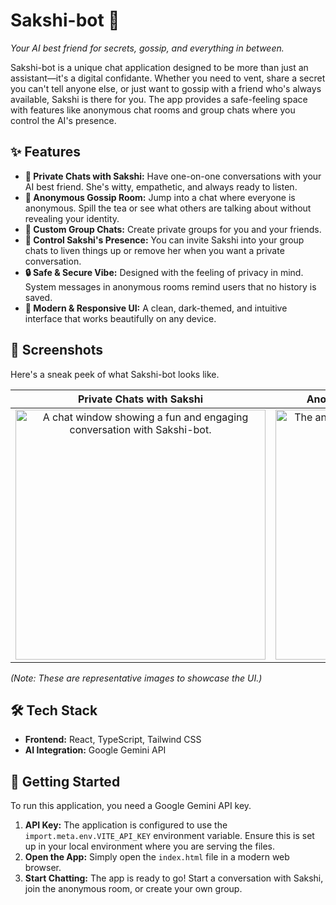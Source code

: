 # Sakshi-bot 🌸

*Your AI best friend for secrets, gossip, and everything in between.*

Sakshi-bot is a unique chat application designed to be more than just an assistant—it's a digital confidante. Whether you need to vent, share a secret you can't tell anyone else, or just want to gossip with a friend who's always available, Sakshi is there for you. The app provides a safe-feeling space with features like anonymous chat rooms and group chats where you control the AI's presence.

## ✨ Features

- **💬 Private Chats with Sakshi:** Have one-on-one conversations with your AI best friend. She's witty, empathetic, and always ready to listen.
- **🤫 Anonymous Gossip Room:** Jump into a chat where everyone is anonymous. Spill the tea or see what others are talking about without revealing your identity.
- **👥 Custom Group Chats:** Create private groups for you and your friends.
- **🤖 Control Sakshi's Presence:** You can invite Sakshi into your group chats to liven things up or remove her when you want a private conversation.
- **🔒 Safe & Secure Vibe:** Designed with the feeling of privacy in mind. System messages in anonymous rooms remind users that no history is saved.
- **📱 Modern & Responsive UI:** A clean, dark-themed, and intuitive interface that works beautifully on any device.

## 📸 Screenshots

Here's a sneak peek of what Sakshi-bot looks like.

| Private Chats with Sakshi | Anonymous Gossip & Creating Groups |
| :---: | :---: |
| <img src="./screenshots/sakshi-chat.png" alt="A chat window showing a fun and engaging conversation with Sakshi-bot." width="400"/> | <img src="./screenshots/sakshi-gossip-and-group.png" alt="The anonymous gossip room with the 'Create a New Group' modal open." width="400"/> |

*(Note: These are representative images to showcase the UI.)*

## 🛠️ Tech Stack

- **Frontend:** React, TypeScript, Tailwind CSS
- **AI Integration:** Google Gemini API 
## 🚀 Getting Started

To run this application, you need a Google Gemini API key.

1.  **API Key:** The application is configured to use the `import.meta.env.VITE_API_KEY` environment variable. Ensure this is set up in your local environment where you are serving the files.
2.  **Open the App:** Simply open the `index.html` file in a modern web browser.
3.  **Start Chatting:** The app is ready to go! Start a conversation with Sakshi, join the anonymous room, or create your own group.
